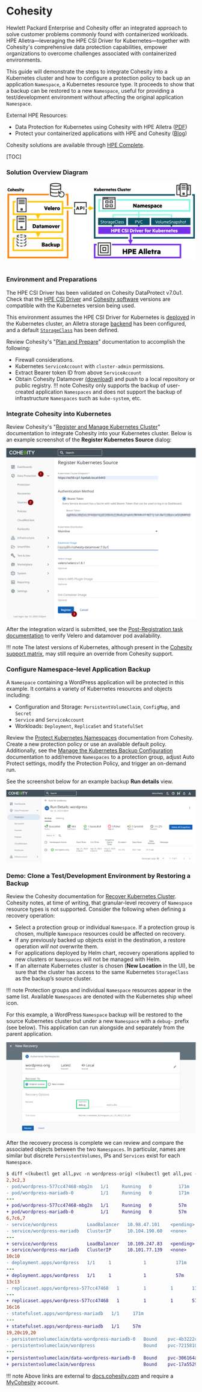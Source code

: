 # Cohesity

Hewlett Packard Enterprise and Cohesity offer an integrated approach to solve customer problems commonly found with containerized workloads. HPE Alletra—leveraging the HPE CSI Driver for Kubernetes—together with Cohesity's comprehensive data protection capabilities, empower organizations to overcome challenges associated with containerized environments. 

This guide will demonstrate the steps to integrate Cohesity into a Kubernetes cluster and how to configure a protection policy to back up an application `Namespace`, a Kubernetes resource type. It proceeds to show that a backup can be restored to a new `Namespace`, useful for providing a test/development environment without affecting the original application `Namespace`.

External HPE Resources:

* Data Protection for Kubernetes using Cohesity with HPE Alletra ([PDF](https://www.hpe.com/psnow/doc/a00133050enw))
* Protect your containerized applications with HPE and Cohesity ([Blog](https://community.hpe.com/t5/around-the-storage-block/protect-your-containerized-applications-with-hpe-and-cohesity/ba-p/7194173))

Cohesity solutions are available through [HPE Complete](https://buy.hpe.com/us/en/storage/complete-storage-solution/complete-storage-solution/complete-partner-program/cohesity/p/1009514534). 

[TOC]

### Solution Overview Diagram

![](img/overview.png) <br /> <br />

### Environment and Preparations

The HPE CSI Driver has been validated on Cohesity DataProtect v7.0u1. 
Check that the [HPE CSI Driver](https://scod.hpedev.io/csi_driver/index.html#compatibility_and_support) and [Cohesity software](https://docs.cohesity.com/7_0/Web/UserGuide/Content/ReleaseNotes/SupportedVersions.htm#Kubernet) versions are compatible with the Kubernetes version being used.

This environment assumes the HPE CSI Driver for Kubernetes is [deployed](../../csi_driver/deployment.md) in the Kubernetes cluster, an Alletra storage [backend](../../csi_driver/deployment.md#add_an_hpe_storage_backend) has been configured, and a default [`StorageClass`](../../csi_driver/using.md#base_storageclass_parameters) has been defined.

Review Cohesity's "[Plan and Prepare](https://docs.cohesity.com/7_0/Web/UserGuide/Content/Container/plan-prepare.htm)" documentation to accomplish the following:

* Firewall considerations.
* Kubernetes `ServiceAccount` with `cluster-admin` permissions.
* Extract Bearer token ID from above `ServiceAccount`
* Obtain Cohesity Datamover [(download)](https://downloads.cohesity.com/oauth2/login) and push to a local repository or public registry.
!!! note
    Cohesity only supports the backup of user-created application `Namespaces` and does not support the backup of infrastructure `Namespaces` such as `kube-system`, etc.

### Integrate Cohesity into Kubernetes

Review Cohesity's "[Register and Manage Kubernetes Cluster](https://docs.cohesity.com/7_0/Web/UserGuide/Content/Container/register.htm?tocpath=Kubernetes%7C_____2#RegisterKubernetesClusterasaSource)" documentation to integrate Cohesity into your Kubernetes cluster. Below is an example screenshot of the <b>Register Kubernetes Source</b> dialog:<br />

![](img/register_k8s.png) <br /> 

After the integration wizard is submitted, see the [Post-Registration task documentation](https://docs.cohesity.com/7_0/Web/UserGuide/Content/Container/register.htm?tocpath=Kubernetes%7C_____2#PostRegistrationTask) to verify Velero and datamover pod availability.

!!! note
    The latest versions of Kubernetes, although present in the [Cohesity support matrix](https://docs.cohesity.com/7_0/Web/UserGuide/Content/ReleaseNotes/SupportedVersions.htm#Kubernet), may still require an override from Cohesity support.  

### Configure Namespace-level Application Backup

A `Namespace` containing a WordPress application will be protected in this example. It contains a variety of Kubernetes resources and objects including:

* Configuration and Storage: `PersistentVolumeClaim`, `ConfigMap`, and `Secret` 
* `Service` and `ServiceAccount`
* Workloads: `Deployment`, `ReplicaSet` and `StatefulSet`

Review the [Protect Kubernetes Namespaces](https://docs.cohesity.com/7_0/Web/UserGuide/Content/Container/protect.htm?tocpath=Kubernetes%7CBackup%7C_____1) documentation from Cohesity. Create a new protection policy or use an available default policy. Additionally, see the [Manage the Kubernetes Backup Configuration](https://docs.cohesity.com/7_0/Web/UserGuide/Content/Container/manage-backup.htm) documentation to add/remove `Namespaces` to a protection group, adjust Auto Protect settings, modify the Protection Policy, and trigger an on-demand run.

See the screenshot below for an example backup <b>Run details</b> view.<br/>

![](img/Cohesity_Protection-RunDetails-view.png)


### Demo: Clone a Test/Development Environment by Restoring a Backup

Review the Cohesity documentation for [Recover Kubernetes Cluster](https://docs.cohesity.com/7_0/Web/UserGuide/Content/Container/ContainerRecover.htm?tocpath=Kubernetes%7C_____5#RecoverKubernetesCluster). Cohesity notes, at time of writing, that granular-level recovery of `Namespace` resource types is not supported. Consider the following when defining a recovery operation:

* Select a protection group or individual `Namespace`. If a protection group is chosen, multiple `Namespace` resources could be affected on recovery.
* If any previously backed up objects exist in the destination, a restore operation <i>will not</i> overwrite them. 
* For applications deployed by Helm chart, recovery operations applied to new clusters or `Namespaces` will not be managed with Helm.
* If an alternate Kubernetes cluster is chosen (<b>New Location</b> in the UI), be sure that the cluster has access to the same Kubernetes `StorageClass` as the backup’s source cluster.

!!! note
    Protection groups and individual `Namespace` resources appear in the same list. Available `Namespaces` are denoted with the Kubernetes ship wheel icon.

For this example, a WordPress `Namespace` backup will be restored to the source Kubernetes cluster but under a new `Namespace` with a `debug-` prefix (see below). This application can run alongside and separately from the parent application.

![](img/Cohesity-Recovery-Namespace-locationandrename.png)

After the recovery process is complete we can review and compare the associated objects between the two `Namespaces`. In particular, names are similar but discrete `PersistentVolumes`, IPs and `Services` exist for each `Namespace`.

``` diff
$ diff <(kubectl get all,pvc -n wordpress-orig) <(kubectl get all,pvc -n debug-wordpress-orig)
2,3c2,3
- pod/wordpress-577cc47468-mbg2n   1/1     Running   0          171m
- pod/wordpress-mariadb-0          1/1     Running   0          171m
---
+ pod/wordpress-577cc47468-mbg2n   1/1     Running   0          57m
+ pod/wordpress-mariadb-0          1/1     Running   0          57m
6,7c6,7
- service/wordpress           LoadBalancer   10.98.47.101    <pending>     80:30657/TCP,443:30290/TCP   171m
- service/wordpress-mariadb   ClusterIP      10.104.190.60   <none>        3306/TCP                     171m
---
+ service/wordpress           LoadBalancer   10.109.247.83   <pending>     80:31425/TCP,443:31002/TCP   57m
+ service/wordpress-mariadb   ClusterIP      10.101.77.139   <none>        3306/TCP                     57m
10c10
- deployment.apps/wordpress   1/1     1            1           171m
---
+ deployment.apps/wordpress   1/1     1            1           57m
13c13
- replicaset.apps/wordpress-577cc47468   1         1         1       171m
---
+ replicaset.apps/wordpress-577cc47468   1         1         1       57m
16c16
- statefulset.apps/wordpress-mariadb   1/1     171m
---
+ statefulset.apps/wordpress-mariadb   1/1     57m
19,20c19,20
- persistentvolumeclaim/data-wordpress-mariadb-0   Bound    pvc-4b3222c3-f71f-427f-847b-d6d0c5e019a4   8Gi        RWO            a9060-std      171m
- persistentvolumeclaim/wordpress                  Bound    pvc-72158104-06ae-4547-9f80-d551abd7cda5   10Gi       RWO            a9060-std      171m
---
+ persistentvolumeclaim/data-wordpress-mariadb-0   Bound    pvc-306164a8-3334-48ac-bdee-273ac9a97403   8Gi        RWO            a9060-std      59m
+ persistentvolumeclaim/wordpress                  Bound    pvc-17a55296-d0fb-44c2-968b-09c6ffc4abc9   10Gi       RWO            a9060-std      59m
```

!!! note
    Above links are external to [docs.cohesity.com](https://docs.cohesity.com/) and require a [MyCohesity](https://my.cohesity.com/s/login/SelfRegister) account.